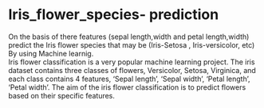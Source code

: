 # Iris_flower_species- prediction
 On the basis of there features (sepal length,width and petal length,width) predict the Iris flower species that may be (Iris-Setosa , Iris-versicolor, etc) By using Machine learnig.<br>
Iris flower classification is a very popular machine learning project. The iris dataset contains three classes of flowers, Versicolor, Setosa, Virginica, and each class contains 4 features, ‘Sepal length’, ‘Sepal width’, ‘Petal length’, ‘Petal width’. The aim of the iris flower classification is to predict flowers based on their specific features.